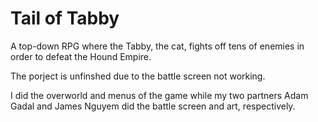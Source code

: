 Tail of Tabby
=============
A top-down RPG where the Tabby, the cat, fights off tens of enemies in order to defeat the Hound Empire.

The porject is unfinshed due to the battle screen not working.

I did the overworld and menus of the game while my two partners Adam Gadal and James Nguyem did the battle screen and art, respectively.
